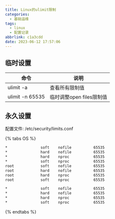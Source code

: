 ```yaml
---
title: Linux的ulimit限制
categories:
  - 基础运维
tags:
  - linux
  - 配置记录
abbrlink: c1a3cdd
date: 2023-06-12 17:57:06
---
```


## 临时设置

| 命令            | 说明                     |
| --------------- | ------------------------ |
| ulimit -a       | 查看所有限制值           |
| ulimit -n 65535 | 临时调整open files限制值 |

## 永久设置

配置文件:
/etc/security/limits.conf

{% tabs OS %}

<!-- tab Ubuntu和Debian -->

```bash
*               soft    nofile          65535
*               hard    nofile          65535
*               hard    nproc           65535
*               soft    nproc           65535
root            soft    nofile          65535
root            hard    nofile          65535
root            hard    nproc           65535
root            soft    nproc           65535
```

<!-- endtab -->

<!-- tab CentOS和Fedora -->

```bash
*               soft    nofile          65535
*               hard    nofile          65535
*               hard    nproc           65535
*               soft    nproc           65535
```

<!-- endtab -->

{% endtabs %}
